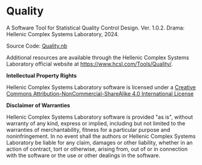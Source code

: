 # Quality

A Software Tool for Statistical Quality Control Design. Ver. 1.0.2. Drama: Hellenic Complex Systems Laboratory, 2024.

Source Code: [Quality.nb](Quality.nb)

Additional resources are available through the Hellenic Complex Systems Laboratory official website at https://www.hcsl.com/Tools/Quality/.

**Intellectual Property Rights**

Hellenic Complex Systems Laboratory software is licensed under a [Creative Commons Attribution-NonCommercial-ShareAlike 4.0 International License](https://creativecommons.org/licenses/by-nc-sa/4.0/)

**Disclaimer of Warranties**

Hellenic Complex Systems Laboratory software is provided "as is", without warranty of any kind, express or implied, including but not limited to the warranties of merchantability, fitness for a particular purpose and noninfringement. In no event shall the authors or Hellenic Complex Systems Laboratory be liable for any claim, damages or other liability, whether in an action of contract, tort or otherwise, arising from, out of or in connection with the software or the use or other dealings in the software.